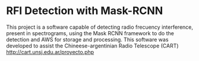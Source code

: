 # RFI Detection with Mask-RCNN
This project is a software capable of detecting radio frecuency interference, present in spectrograms, using the Mask RCNN framework to do the detection and AWS for storage and processing. This software was developed to assist the Chineese-argentinian Radio Telescope (CART)  http://cart.unsj.edu.ar/proyecto.php



